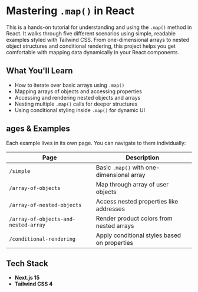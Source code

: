 # Mastering `.map()` in React

This is a hands-on tutorial for understanding and using the `.map()` method in React. It walks through five different scenarios using simple, readable examples styled with Tailwind CSS. From one-dimensional arrays to nested object structures and conditional rendering, this project helps you get comfortable with mapping data dynamically in your React components.

## What You'll Learn

- How to iterate over basic arrays using `.map()`
- Mapping arrays of objects and accessing properties
- Accessing and rendering nested objects and arrays
- Nesting multiple `.map()` calls for deeper structures
- Using conditional styling inside `.map()` for dynamic UI

## ages & Examples

Each example lives in its own page. You can navigate to them individually:

| Page | Description |
|------|-------------|
| `/simple` | Basic `.map()` with one-dimensional array |
| `/array-of-objects` | Map through array of user objects |
| `/array-of-nested-objects` | Access nested properties like addresses |
| `/array-of-objects-and-nested-array` | Render product colors from nested arrays |
| `/conditional-rendering` | Apply conditional styles based on properties |

## Tech Stack

- **Next.js 15**
- **Tailwind CSS 4**
